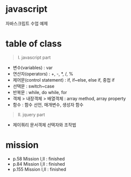 # javascript

자바스크립트 수업 예제


# table of class
> I. javascript part
- 변수(variables) : var
- 연산자(operators) : +, -, *, /, %
- 제어문(control statement) : if, if~else, else if, 중첩 if
- 선택문 : switch~case
- 반복문 : while, do while, for
- 객체 > 내장객체 > 배열객체 : array method, array property
- 함수 : 함수 선언, 매개변수, 생성자 함수

> II. jquery part
- 제이쿼리 문서객체 선택자와 조작법

# mission
- p.58 Mission I,II : finished
- p.84 Mission I,II : finished
- p.155 Mission I,II : finished